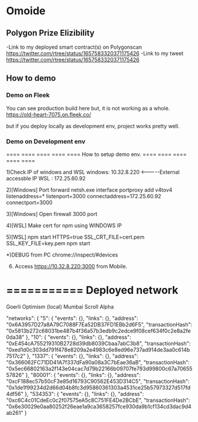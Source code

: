 
# Omoide

## Polygon Prize Elizibility

-Link to my deployed smart contract(s) on Polygonscan
 <https://twitter.com/rtree/status/1657583320371175426>
-Link to my tweet
 <https://twitter.com/rtree/status/1657583320371175426>

## How to demo

### Demo on Fleek
You can see production build here but, it is not working as a whole.
<https://old-heart-7075.on.fleek.co/>

but if you deploy locally as development env, project works pretty well.

### Demo on Development env

==== ==== ==== ==== ==== 
How to setup demo env.
==== ==== ==== ==== ==== 

1)Check IP of windows and WSL
   windows: 10.32.8.220  <-----External accessble IP
   WSL    : 172.25.60.92

2)[Windows] Port forward
   netsh.exe interface portproxy add v4tov4 listenaddress=* listenport=3000 connectaddress=172.25.60.92 connectport=3000

3)[Windows] Open firewall 3000 port

4)[WSL] Make cert for npm
         using WINDOWS IP

5)[WSL] npm start
    HTTPS=true SSL_CRT_FILE=cert.pem SSL_KEY_FILE=key.pem npm start


  *)DEBUG from PC
    chrome://inspect/#devices


6) Access https://10.32.8.220:3000 from Mobile.



===========
Deployed network
===========

Goerli
Optimism
(local)
Mumbai
Scroll Alpha

  "networks": {
    "5": {
      "events": {},
      "links": {},
      "address": "0x6A3957D27a8A79C7088F7Ea52DB37FD1EBb2d6F5",
      "transactionHash": "0x5813b272c68031be487b4f36a57b3edb9c2edce9f08cef634f0c2e8a2fe0da38"
    },
    "10": {
      "events": {},
      "links": {},
      "address": "0xE454cA755219310B2728d39db8039Cbaa7abC3b8",
      "transactionHash": "0xed1d0c303dd791f478e8209a2e4983c6e8ed96e737ad914de3aa0c614b7517c2"
    },
    "1337": {
      "events": {},
      "links": {},
      "address": "0x366062FC71DD41A7f337dFa90a08a3C7bEae36aB",
      "transactionHash": "0x5ec66802163a2f143e04cac7d79b22166b09707fe793d99800c67a7065557826"
    },
    "80001": {
      "events": {},
      "links": {},
      "address": "0xcF188ec57b50cF3e85d16793C90562E453D314C5",
      "transactionHash": "0x1de1f99234d2d66d04b8fc3d95860361303a4531ce25b57973327d517fd4df56"
    },
    "534353": {
      "events": {},
      "links": {},
      "address": "0xc6C4c01CdeEc0c2f07575eA5c8C751FE4De2BCbE",
      "transactionHash": "0x6e30029e0aa80252f26eae1a9ca3658257fce930da9b1cf134cd3dac9d4ab261"
    }

